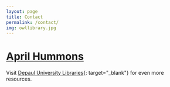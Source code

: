 ```yaml
---
layout: page
title: Contact
permalink: /contact/
img: owllibrary.jpg
---
```

# [April Hummons](mailto:ahummons@depaul.edu)

  

Visit [Depaul University Libraries](http://blog.webjeda.com/jekyll-contact-form/){: target="_blank"} for even more resources.
